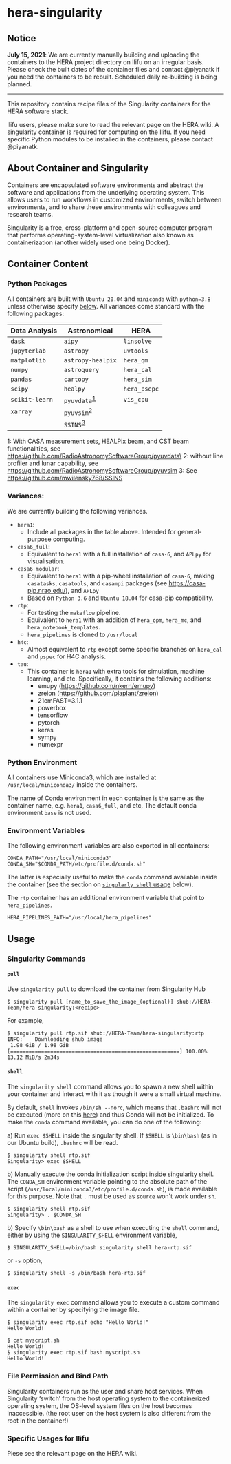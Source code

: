 # hera-singularity

## Notice

__July 15, 2021__:
We are currently manually building and uploading the containers to the HERA project directory on Ilifu on an irregular basis. Please check the built dates of the container files and contact @piyanatk if you need the containers to be rebuilt. Scheduled daily re-building is being planned.

---

This repository contains recipe files of the Singularity containers for the HERA software stack.

Ilifu users, please make sure to read the relevant page on the HERA wiki. A singularity container is required for computing on the Ilifu. If you need specific Python modules to be installed in the containers, please contact @piyanatk.

## About Container and Singularity
Containers are encapsulated software environments and abstract the software and applications from the underlying operating system. This allows users to run workflows in customized environments, switch between environments, and to share these environments with colleagues and research teams.

Singularity is a free, cross-platform and open-source computer program that performs operating-system-level virtualization also known as containerization (another widely used one being Docker).


## Container Content

### Python Packages
All containers are built with `Ubuntu 20.04` and `miniconda` with `python=3.8` unless otherwise specify [below](###-Different-Between-Containers:). All variances come standard with the following packages:

| Data Analysis  | Astronomical       | HERA         |
| -------------- | ------------------ | ------------ |
| `dask`         | `aipy`             | `linsolve`   |
| `jupyterlab`   | `astropy`          | `uvtools`    |
| `matplotlib`   | `astropy-healpix`  | `hera_qm`    |
| `numpy`        | `astroquery`       | `hera_cal`   |
| `pandas`       | `cartopy`          | `hera_sim`   |
| `scipy`        | `healpy`           | `hera_psepc` |
| `scikit-learn` | `pyuvdata`<sup>[1](#myfootnote1)</sup> | `vis_cpu` |
| `xarray`       | `pyuvsim`<sup>[2](#myfootnote2)</sup>  |
|                | `SSINS`<sup>[3](#myfootnote3)</sup>    |

<a name="myfootnote1">1</a>: With CASA measurement sets, HEALPix beam, and CST beam functionalities, see https://github.com/RadioAstronomySoftwareGroup/pyuvdata\
<a name="myfootnote2">2</a>: without line profiler and lunar capability, see https://github.com/RadioAstronomySoftwareGroup/pyuvsim
<a name="myfootnote3">3</a>: See https://github.com/mwilensky768/SSINS

### Variances:

We are currently building the following variances.

- `hera1`:
  - Include all packages in the table above. Intended for general-purpose computing.
- `casa6_full`:
  - Equivalent to `hera1` with a full installation of `casa-6`, and `APLpy` for visualisation.
- `casa6_modular`:
  - Equivalent to `hera1` with a pip-wheel installation of `casa-6`, making `casatasks`, `casatools`, and `casampi` packages (see https://casa-pip.nrao.edu/), and `APLpy`
  - Based on `Python 3.6` and `Ubuntu 18.04` for casa-pip compatibility.
- `rtp`:
  - For testing the `makeflow` pipeline.
  - Equivalent to `hera1` with an addition of `hera_opm`, `hera_mc`, and  `hera_notebook_templates`.
  - `hera_pipelines` is cloned to `/usr/local`
- `h4c`:
  - Almost equivalent to `rtp` except some specific branches on `hera_cal` and `pspec` for H4C analysis.
- `tau`:
  - This container is `hera1` with extra tools for simulation, machine learning, and etc. Specifically, it contains the following additions:
    - emupy (https://github.com/nkern/emupy)
    - zreion (https://github.com/plaplant/zreion)
    - 21cmFAST=3.1.1
    - powerbox
    - tensorflow
    - pytorch
    - keras
    - sympy
    - numexpr

### Python Environment

All containers use Miniconda3, which are installed at `/usr/local/miniconda3/` inside the containers.

The name of Conda environment in each container is the same as the container name, e.g. `hera1`, `casa6_full`, and etc, The default conda environment `base` is not used.


### Environment Variables
The following environment variables are also exported in all containers:

```
CONDA_PATH="/usr/local/miniconda3"
CONDA_SH="$CONDA_PATH/etc/profile.d/conda.sh"
```

The latter is especially useful to make the `conda` command available inside the container (see the section on [`singularly shell` usage](####-`shell`) below).

The `rtp` container has an additional environment variable that point to `hera_pipelines`.

```
HERA_PIPELINES_PATH="/usr/local/hera_pipelines"
```

## Usage

### Singularity Commands

#### `pull`
Use `singularity pull` to download the container from Singularity Hub
```
$ singularity pull [name_to_save_the_image_(optional)] shub://HERA-Team/hera-singularity:<recipe>
```
For example,
```
$ singularity pull rtp.sif shub://HERA-Team/hera-singularity:rtp
INFO:    Downloading shub image
 1.98 GiB / 1.98 GiB [=======================================================] 100.00% 13.12 MiB/s 2m34s
 ```

#### `shell`
The `singularity shell` command allows you to spawn a new shell within your container and interact with it as though it were a small virtual machine.

By default, `shell` invokes `/bin/sh --norc`, which means that `.bashrc` will not be executed (more on this [here](https://github.com/hpcng/singularity/issues/643)) and thus Conda will not be initialized. To make the `conda` command available, you can do one of the following:

a) Run `exec $SHELL` inside the singularity shell. If `$SHELL` is `\bin\bash` (as in our Ubuntu build), `.bashrc` will be read.
```
$ singularity shell rtp.sif
Singularity> exec $SHELL
```

b) Manually execute the conda initialization script inside singularity shell. The `CONDA_SH` environment variable pointing to the absolute path of the script (`/usr/local/miniconda3/etc/profile.d/conda.sh`), is made available for this purpose. Note that `.` must be used as `source` won't work under `sh`.
```
$ singularity shell rtp.sif
Singularity> . $CONDA_SH
```

b) Specify `\bin\bash` as a shell to use when executing the `shell` command, either by using the `SINGULARITY_SHELL` environment variable,
```
$ SINGULARITY_SHELL=/bin/bash singularity shell hera-rtp.sif
```
or `-s` option,
```
$ singularity shell -s /bin/bash hera-rtp.sif
```

#### `exec`
The `singularity exec` command allows you to execute a custom command within a container by specifying the image file.
```
$ singularity exec rtp.sif echo "Hello World!"
Hello World!
```
```
$ cat myscript.sh
Hello World!
$ singularity exec rtp.sif bash myscript.sh
Hello World!
```

### File Permission and Bind Path
Singularity containers run as the user and share host services. When Singularity ‘switch’ from the host operating system to the containerized operating system, the OS-level system files on the host becomes inaccessible. (the root user on the host system is also different from the root in the container!)

### Specific Usages for Ilifu

Plese see the relevant page on the HERA wiki.
